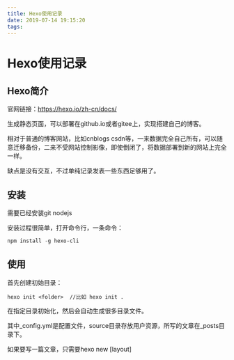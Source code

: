 ```yaml
---
title: Hexo使用记录
date: 2019-07-14 19:15:20
tags:
---
```


# Hexo使用记录

## Hexo简介

官网链接：https://hexo.io/zh-cn/docs/

生成静态页面，可以部署在github.io或者gitee上，实现搭建自己的博客。

相对于普通的博客网站，比如cnblogs csdn等，一来数据完全自己所有，可以随意迁移备份，二来不受网站控制影像，即使倒闭了，将数据部署到新的网站上完全一样。

缺点是没有交互，不过单纯记录发表一些东西足够用了。

## 安装

需要已经安装git  nodejs

安装过程很简单，打开命令行，一条命令：

```powershell
npm install -g hexo-cli
```



## 使用

首先创建初始目录：

```
hexo init <folder>  //比如 hexo init .
```

在指定目录初始化，然后会自动生成很多目录文件。

其中_config.yml是配置文件，source目录存放用户资源，所写的文章在\_posts目录下。

如果要写一篇文章，只需要hexo new  [layout]<title> ，不过刚接触，没使用layout，只是

```
hexo new 文章名
```

来添加新文章。文章对应\_posts目录下的一个md文件，使用markdown语法进行编辑即可，Typora用起来挺不错，尤其是打印机模式和专注模式。

文章写完可以通过 

```
hexo g
```

来生成，然后通过

```
hexo server -p 80
```

在本地查看，如果直接hexo s，默认端口是4000。

确认无误后可以部署到server上，比如github.io，

```
hexo d
```

进行部署，然后github.io下就可以看到了。

当然前提是需要在_config.yml中进行设置，主要是在最后面的deploy项目

 ```
deploy:
  type: git 
  repo: XXXXXX
  branch: master
 ```

需要注意的是，：和值之间要有一个空格。，repo里面填写github.io对应的git即可。



## 其他

github网络会有一些问题，本来是部署在gitee上的，不过可能是用到了一些墙外的资源，同样的内容，部署在github上的显示效果和在 本地一样，但是在gitee上就只是单纯的文本了，完全没了主题效果。好在目前够用，后面得想办法处理下，可能需要进行更换主题之类的操作。



## 更新

1 .gitee上也没有问题，需要创建和用户名完全一样的仓库，其他和GitHub一样。



2，update 2019年07月27日21:17:19

标签，通过Hexo new "title"创建新文档后，可以添加标签，分类管理文章。

使用方式为tags下输入，比如：

```
tags:
	- leetcode
```





##### update 2019年8月12日13:41:51

https://blog.csdn.net/xcantloadx/article/details/78296227

https://blog.csdn.net/burststar/article/details/45115905

下载博客后提示Local hexo not found in XXX，重新执行npm install即可。

或者修改.gitingore，取消忽略node_modules文件夹。



##### update 2019年8月18日19:17:30

```
date: 2019-07-14 19:15:20
tags:
	- XXX
```

可以按照上面所示添加标签，对博客进行分类。

可以添加多个标签。



